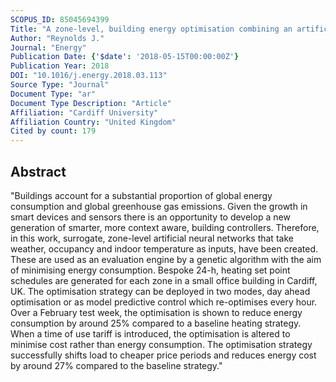 ```yaml
---
SCOPUS_ID: 85045694399
Title: "A zone-level, building energy optimisation combining an artificial neural network, a genetic algorithm, and model predictive control"
Author: "Reynolds J."
Journal: "Energy"
Publication Date: {'$date': '2018-05-15T00:00:00Z'}
Publication Year: 2018
DOI: "10.1016/j.energy.2018.03.113"
Source Type: "Journal"
Document Type: "ar"
Document Type Description: "Article"
Affiliation: "Cardiff University"
Affiliation Country: "United Kingdom"
Cited by count: 179
---
```


## Abstract
"Buildings account for a substantial proportion of global energy consumption and global greenhouse gas emissions. Given the growth in smart devices and sensors there is an opportunity to develop a new generation of smarter, more context aware, building controllers. Therefore, in this work, surrogate, zone-level artificial neural networks that take weather, occupancy and indoor temperature as inputs, have been created. These are used as an evaluation engine by a genetic algorithm with the aim of minimising energy consumption. Bespoke 24-h, heating set point schedules are generated for each zone in a small office building in Cardiff, UK. The optimisation strategy can be deployed in two modes, day ahead optimisation or as model predictive control which re-optimises every hour. Over a February test week, the optimisation is shown to reduce energy consumption by around 25% compared to a baseline heating strategy. When a time of use tariff is introduced, the optimisation is altered to minimise cost rather than energy consumption. The optimisation strategy successfully shifts load to cheaper price periods and reduces energy cost by around 27% compared to the baseline strategy."
